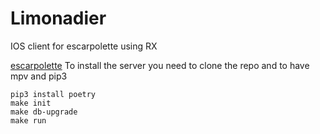 # Limonadier
IOS client for escarpolette using RX

[escarpolette](https://github.com/erdnaxeli/escarpolette)
To install the server you need to clone the repo and to have mpv and pip3
```
pip3 install poetry
make init
make db-upgrade
make run
```